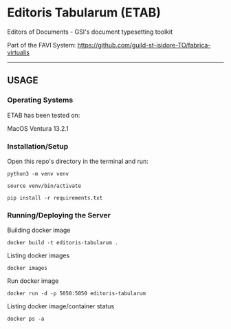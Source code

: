 # Editoris Tabularum (ETAB)

Editors of Documents - GSI's document typesetting toolkit

Part of the FAVI System: https://github.com/guild-st-isidore-TO/fabrica-virtualis

---

## USAGE

### Operating Systems

ETAB has been tested on:

MacOS Ventura 13.2.1

### Installation/Setup

Open this repo's directory in the terminal and run:

```
python3 -m venv venv

source venv/bin/activate

pip install -r requirements.txt
```

### Running/Deploying the Server

Building docker image

```
docker build -t editoris-tabularum .
```

Listing docker images

```
docker images
```

Run docker image

```
docker run -d -p 5050:5050 editoris-tabularum
```

Listing docker image/container status

```
docker ps -a
```
